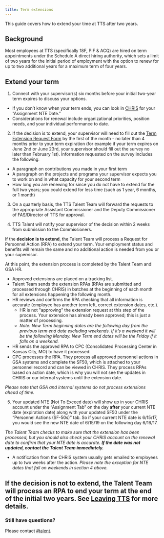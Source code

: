 ```yaml
---
title: Term extensions
---
```


This guide covers how to extend your time at TTS after two years.

## Background

Most employees at TTS (specifically 18F, PIF & ACQ) are hired on term appointments under the Schedule A direct hiring authority, which sets a limit of two years for the initial period of employment with the option to renew for up to two additional years for a maximum term of four years.

## Extend your term

1)  Connect with your supervisor(s) six months before your initial two-year term expires to discuss your options.

- If you don’t know when your term ends, you can look in [CHRIS](http://www.gsa.gov/portal/content/105088) for your “Assignment NTE Date.” 
- Considerations for renewal include organizational priorities, position needs, and your individual performance to date.

2)  If the decision is to extend, your supervisor will need to fill out the [Term Extension Request Form](https://goo.gl/forms/zvZqourbaTJqwsUu1) by the first of the month - no later than 4 months prior to your term expiration (for example if your term expires on June 2nd or June 23rd, your supervisor should fill out the survey no later than February 1st).  Information requested on the survey includes the following: 

- A paragraph on contributions you made in your first term
- A paragraph on the projects and programs your supervisor expects you to work on and in what capacity for your second term
- How long you are renewing for since you do not have to extend for the full two years; you could extend for less time (such as 1 year, 6 months, or 1 month)

3)  On a quarterly basis, the TTS Talent Team will forward the requests to the appropriate Assistant Commissioner and the Deputy Commissioner of FAS/Director of TTS for approval.

4)  TTS Talent will notify your supervisor of the decision within 2 weeks from submission to the Commissioners.

If the **decision is to extend**, the Talent Team will process a Request for Personnel Action (RPA) to extend your term. Your employment status and benefits will remain the same and no additional action is needed from you or your supervisor.

At this point, the extension process is completed by the Talent Team and GSA HR.

- Approved extensions are placed on a tracking list.
- Talent Team sends the extension RPAs (RPAs are submitted and processed through CHRIS) in batches at the beginning of each month for all extensions happening the following month.
- HR reviews and confirms the RPA checking that all information is accurate (employee has another term left, correct extension dates, etc.).  
  - HR is not "approving" the extension request at this step of the process.  Your extension has already been approved; this is just a matter of processing.
  - *Note: New Term beginning dates are the following day from the previous term end date excluding weekends. If it’s a weekend it will be the following Monday. New Term end dates will be the Friday if it falls on a weekend.*
- HR sends the approved RPA to CPC (Consolidated Processing Center in Kansas City, MO) to have it processed.
- CPC processes the RPA. They process all approved personnel actions in GSA systems and complete the SF50, which is attached to your personnel record and can be viewed in CHRIS. They process RPAs based on action date, which is why you will not see the updates in CHRIS or our internal systems until the extension date.

*Please note that GSA and internal systems do not process extensions ahead of time.*

5) Your updated NTE (Not To Exceed date) will show up in your CHRIS account under the “Assignment Tab” on the day **after** your current NTE date (expiration date) along with your updated SF50 under the “Personnel Actions (SF-50s)” tab.  So if your current NTE date is 6/15/17, you would see the new NTE date of 6/15/19 on the following day 6/16/17.  

*The Talent Team checks to make sure that the extension has been processed, but you should also check your CHRIS account on the renewal date to confirm that your NTE date is accurate.* ***If the date was not updated, contact the Talent Team immediately.***

- A notification from the CHRIS system usually gets emailed to employees up to two weeks after the action.  *Please note the exception for NTE dates that fall on weekends in section 4 above.*

If the **decision is not to extend**, the Talent Team will process an RPA to end your term at the end of the initial two years. See [Leaving TTS](/leaving-tts/) for more details.
---

### Still have questions?

Please contact [#talent](https://gsa-tts.slack.com/messages/talent).
